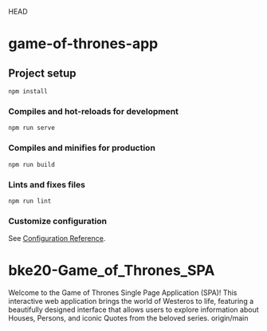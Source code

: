 HEAD
# game-of-thrones-app

## Project setup
```
npm install
```

### Compiles and hot-reloads for development
```
npm run serve
```

### Compiles and minifies for production
```
npm run build
```

### Lints and fixes files
```
npm run lint
```

### Customize configuration
See [Configuration Reference](https://cli.vuejs.org/config/).

# bke20-Game_of_Thrones_SPA
Welcome to the Game of Thrones Single Page Application (SPA)! This interactive web application brings the world of Westeros to life, featuring a beautifully designed interface that allows users to explore information about Houses, Persons, and iconic Quotes from the beloved series.
origin/main
